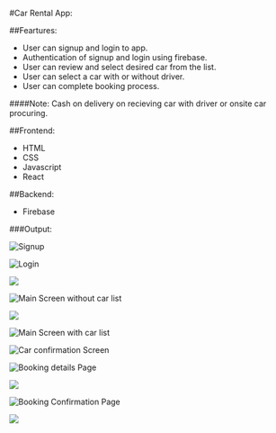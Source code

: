 #Car Rental App:

##Feartures:
* User can signup and login to app.
* Authentication of signup and login using firebase.
* User can review and select desired car from the list.
* User can select a car with or without driver.
* User can complete booking process.

####Note:
Cash on delivery on recieving car with driver or onsite car procuring.

##Frontend:
* HTML
* CSS
* Javascript
* React

##Backend:
* Firebase

###Output:

![Signup](https://github.com/SyedOsamaAhmed/car-rental/blob/master/assets/Screenshots/screen%201.PNG?raw=true)

![Login](https://github.com/SyedOsamaAhmed/car-rental/blob/master/assets/Screenshots/screen%202.PNG?raw=true)

![](https://github.com/SyedOsamaAhmed/car-rental/blob/master/assets/Screenshots/screen%203.PNG?raw=true)

![Main Screen without car list](https://github.com/SyedOsamaAhmed/car-rental/blob/master/assets/Screenshots/screen%204.PNG?raw=true)

![](https://github.com/SyedOsamaAhmed/car-rental/blob/master/assets/Screenshots/screen%205%20(2).PNG?raw=true)

![Main Screen with car list](https://github.com/SyedOsamaAhmed/car-rental/blob/master/assets/Screenshots/screen%206.PNG?raw=true)

![Car confirmation Screen](https://github.com/SyedOsamaAhmed/car-rental/blob/master/assets/Screenshots/screen%207.PNG?raw=true)

![Booking details Page](https://github.com/SyedOsamaAhmed/car-rental/blob/master/assets/Screenshots/screen%208.PNG?raw=true)

![](https://github.com/SyedOsamaAhmed/car-rental/blob/master/assets/Screenshots/screen%209.PNG?raw=true)

![Booking Confirmation Page](https://github.com/SyedOsamaAhmed/car-rental/blob/master/assets/Screenshots/screen%2010.PNG?raw=true)

![](https://github.com/SyedOsamaAhmed/car-rental/blob/master/assets/Screenshots/screen%2011.PNG?raw=true)
